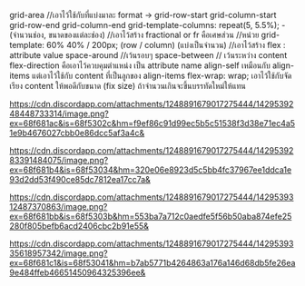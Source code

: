 grid-area //เอาไว้ใช้กับที่แบ่งมาละ format ->
  grid-row-start
  grid-column-start
  grid-row-end
  grid-column-end
grid-template-columns: repeat(5, 5.5%); - (จำนวนช่อง, ขนาดของแต่ละช่อง) //เอาไว้สร้าง
fractional or fr คือเศษส่วน //หน่วย
grid-template: 60% 40% / 200px; (row / column) (แบ่งเป็นจำนวน) //เอาไว้สร้าง
flex : attribute value
 space-around //เว้นรอบๆ
 space-between // เว้นระหว่าง content
flex-direction คือเอาไว้ควบคุมตำแหน่ง เป็น attribute name
align-self เหมือนกับ align-items แต่เอาไว้ใช้กับ content ที่เป็นลูกของ align-items
flex-wrap: wrap; เอาไว้ใช้กับจัดเรียง content ให้พอดีกับขนาด (fix size) ถ้าจำนวนเกินจะขึ้นบรรทัดใหม่ให้แทน

https://cdn.discordapp.com/attachments/1248891679017275444/1429539248448733314/image.png?ex=68f681ac&is=68f5302c&hm=f9ef86c91d99ec5b5c51538f3d38e71ec4a51e9b4676027cbb0e86dcc5af3a4c&

https://cdn.discordapp.com/attachments/1248891679017275444/1429539283391484075/image.png?ex=68f681b4&is=68f53034&hm=320e06e8923d5c5bb4fc37967ee1ddca1e93d2dd53f490ce85dc7812ea17cc7a&

https://cdn.discordapp.com/attachments/1248891679017275444/1429539312487370863/image.png?ex=68f681bb&is=68f5303b&hm=553ba7a712c0aedfe5f56b50aba874efe25280f805befb6acd2406cbc2b91e55&

https://cdn.discordapp.com/attachments/1248891679017275444/1429539335618957342/image.png?ex=68f681c1&is=68f53041&hm=b7ab5771b4264863a176a146d68db5fe26ea9e484ffeb46651450964325396ee&
